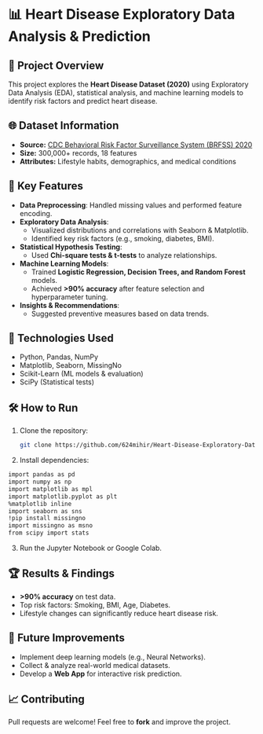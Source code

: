 # 📊 Heart Disease Exploratory Data Analysis & Prediction

## 📖 Project Overview
This project explores the **Heart Disease Dataset (2020)** using Exploratory Data Analysis (EDA), statistical analysis, and machine learning models to identify risk factors and predict heart disease.

## 🌐 Dataset Information
- **Source:** [CDC Behavioral Risk Factor Surveillance System (BRFSS) 2020](https://www.kaggle.com/datasets/kamilpytlak/personal-key-indicators-of-heart-disease)
- **Size:** 300,000+ records, 18 features
- **Attributes:** Lifestyle habits, demographics, and medical conditions

## 🔎 Key Features
- **Data Preprocessing**: Handled missing values and performed feature encoding.
- **Exploratory Data Analysis**:
  - Visualized distributions and correlations with Seaborn & Matplotlib.
  - Identified key risk factors (e.g., smoking, diabetes, BMI).
- **Statistical Hypothesis Testing**:
  - Used **Chi-square tests & t-tests** to analyze relationships.
- **Machine Learning Models**:
  - Trained **Logistic Regression, Decision Trees, and Random Forest** models.
  - Achieved **>90% accuracy** after feature selection and hyperparameter tuning.
- **Insights & Recommendations**:
  - Suggested preventive measures based on data trends.

## 💪 Technologies Used
- Python, Pandas, NumPy
- Matplotlib, Seaborn, MissingNo
- Scikit-Learn (ML models & evaluation)
- SciPy (Statistical tests)

## 🛠️ How to Run
1. Clone the repository:  
   ```bash
   git clone https://github.com/624mihir/Heart-Disease-Exploratory-Data-Analysis-Prediction
   ```
2. Install dependencies:
 ```bash
import pandas as pd
import numpy as np
import matplotlib as mpl
import matplotlib.pyplot as plt
%matplotlib inline
import seaborn as sns
!pip install missingno
import missingno as msno
from scipy import stats
 ```
3. Run the Jupyter Notebook or Google Colab.

## 🏆 Results & Findings
- **>90% accuracy** on test data.
- Top risk factors: Smoking, BMI, Age, Diabetes.
- Lifestyle changes can significantly reduce heart disease risk.

## 🎯 Future Improvements
- Implement deep learning models (e.g., Neural Networks).
- Collect & analyze real-world medical datasets.
- Develop a **Web App** for interactive risk prediction.

## 📈 Contributing
Pull requests are welcome! Feel free to **fork** and improve the project.
